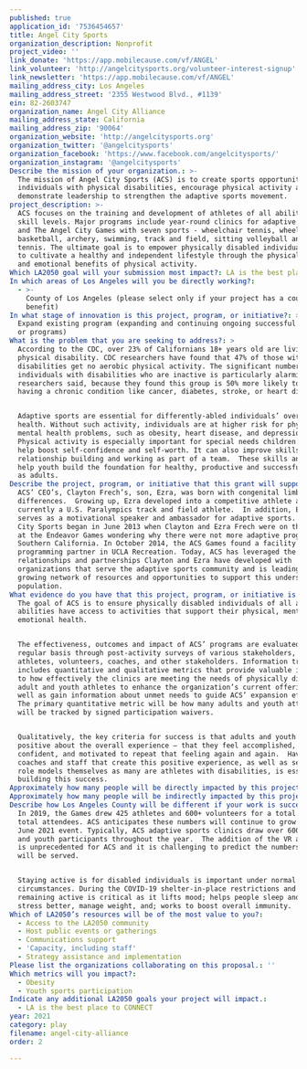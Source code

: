 ```yaml
---
published: true
application_id: '7536454657'
title: Angel City Sports
organization_description: Nonprofit
project_video: ''
link_donate: 'https://app.mobilecause.com/vf/ANGEL'
link_volunteer: 'http://angelcitysports.org/volunteer-interest-signup'
link_newsletter: 'https://app.mobilecause.com/vf/ANGEL'
mailing_address_city: Los Angeles
mailing_address_street: '2355 Westwood Blvd., #1139'
ein: 82-2603747
organization_name: Angel City Alliance
mailing_address_state: California
mailing_address_zip: '90064'
organization_website: 'http://angelcitysports.org'
organization_twitter: '@angelcitysports'
organization_facebook: 'https://www.facebook.com/angelcitysports/'
organization_instagram: '@angelcitysports'
Describe the mission of your organization.: >-
  The mission of Angel City Sports (ACS) is to create sports opportunities for
  individuals with physical disabilities, encourage physical activity and
  demonstrate leadership to strengthen the adaptive sports movement. 
project_description: >-
  ACS focuses on the training and development of athletes of all abilities and
  skill levels. Major programs include year-round clinics for adaptive athletes
  and The Angel City Games with seven sports - wheelchair tennis, wheelchair
  basketball, archery, swimming, track and field, sitting volleyball and table
  tennis. The ultimate goal is to empower physically disabled individuals living
  to cultivate a healthy and independent lifestyle through the physical, mental,
  and emotional benefits of physical activity. 
Which LA2050 goal will your submission most impact?: LA is the best place to PLAY
In which areas of Los Angeles will you be directly working?:
  - >-
    County of Los Angeles (please select only if your project has a countywide
    benefit)
In what stage of innovation is this project, program, or initiative?: >-
  Expand existing program (expanding and continuing ongoing successful projects
  or programs)
What is the problem that you are seeking to address?: >
  According to the CDC, over 23% of Californians 18+ years old are living with a
  physical disability. CDC researchers have found that 47% of those with
  disabilities get no aerobic physical activity. The significant number of
  individuals with disabilities who are inactive is particularly alarming,
  researchers said, because they found this group is 50% more likely to report
  having a chronic condition like cancer, diabetes, stroke, or heart disease.


  Adaptive sports are essential for differently-abled individuals’ overall
  health. Without such activity, individuals are at higher risk for physical and
  mental health problems, such as obesity, heart disease, and depression.
  Physical activity is especially important for special needs children as it can
  help boost self-confidence and self-worth. It can also improve skills in
  relationship building and working as part of a team.  These skills and tools
  help youth build the foundation for healthy, productive and successful lives
  as adults.
Describe the project, program, or initiative that this grant will support to address the problem identified.: >-
  ACS’ CEO’s, Clayton Frech’s, son, Ezra, was born with congenital limb
  differences.  Growing up, Ezra developed into a competitive athlete and is
  currently a U.S. Paralympics track and field athlete.  In addition, Ezra
  serves as a motivational speaker and ambassador for adaptive sports. Angel
  City Sports began in June 2013 when Clayton and Ezra Frech were on the track
  at the Endeavor Games wondering why there were not more adaptive programs in
  Southern California. In October 2014, the ACS Games found a facility and
  programming partner in UCLA Recreation. Today, ACS has leveraged the
  relationships and partnerships Clayton and Ezra have developed with
  organizations that serve the adaptive sports community and is leading a
  growing network of resources and opportunities to support this underserved
  population.
What evidence do you have that this project, program, or initiative is or will be successful, and how will you define and measure success?: >
  The goal of ACS is to ensure physically disabled individuals of all ages and
  abilities have access to activities that support their physical, mental, and
  emotional health.


  The effectiveness, outcomes and impact of ACS’ programs are evaluated on a
  regular basis through post-activity surveys of various stakeholders, including
  athletes, volunteers, coaches, and other stakeholders. Information tracked
  includes quantitative and qualitative metrics that provide valuable insight as
  to how effectively the clinics are meeting the needs of physically disabled
  adult and youth athletes to enhance the organization’s current offerings as
  well as gain information about unmet needs to guide ACS’ expansion efforts.
  The primary quantitative metric will be how many adults and youth attended and
  will be tracked by signed participation waivers.


  Qualitatively, the key criteria for success is that adults and youth feel
  positive about the overall experience – that they feel accomplished,
  confident, and motivated to repeat that feeling again and again.  Having
  coaches and staff that create this positive experience, as well as serve as
  role models themselves as many are athletes with disabilities, is essential to
  building this success.
Approximately how many people will be directly impacted by this project, program, or initiative?: '3000'
Approximately how many people will be indirectly impacted by this project, program, or initiative?: '18000'
Describe how Los Angeles County will be different if your work is successful.: >
  In 2019, the Games drew 425 athletes and 600+ volunteers for a total of 4,200+
  total attendees. ACS anticipates these numbers will continue to grow for the
  June 2021 event. Typically, ACS adaptive sports clinics draw over 600 adult
  and youth participants throughout the year.  The addition of the VR activities
  is unprecedented for ACS and it is challenging to predict the numbers that
  will be served.


  Staying active is for disabled individuals is important under normal
  circumstances. During the COVID-19 shelter-in-place restrictions and mandates,
  remaining active is critical as it lifts mood; helps people sleep and manage
  stress better, manage weight, and; works to boost overall immunity.
Which of LA2050’s resources will be of the most value to you?:
  - Access to the LA2050 community
  - Host public events or gatherings
  - Communications support
  - 'Capacity, including staff'
  - Strategy assistance and implementation
Please list the organizations collaborating on this proposal.: ''
Which metrics will you impact?:
  - Obesity
  - Youth sports participation
Indicate any additional LA2050 goals your project will impact.:
  - LA is the best place to CONNECT
year: 2021
category: play
filename: angel-city-alliance
order: 2

---
```

